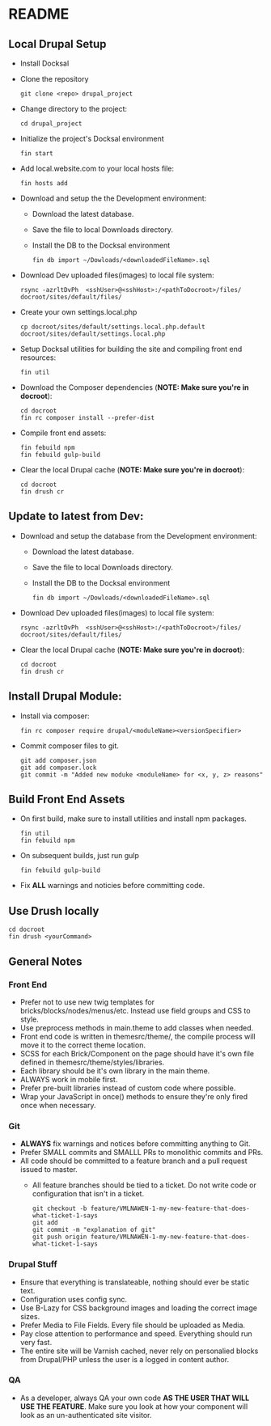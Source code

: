 # README

## Local Drupal Setup
- Install Docksal
- Clone the repository
 
  ```
  git clone <repo> drupal_project
  ```
- Change directory to the project:

  ```
  cd drupal_project
  ```
- Initialize the project's Docksal environment

  ```
  fin start
  ```
  
- Add local.website.com to your local hosts file:

  ```
  fin hosts add
  ```

- Download and setup the the Development environment:
	- Download the latest database.
	- Save the file to local Downloads directory.
	- Install the DB to the Docksal environment
	
	  ```
	  fin db import ~/Dowloads/<downloadedFileName>.sql
	  ``` 

- Download Dev uploaded files(images) to local file system:

  ```
  rsync -azrltDvPh  <sshUser>@<sshHost>:/<pathToDocroot>/files/ docroot/sites/default/files/
  ```

- Create your own settings.local.php

   ```
   cp docroot/sites/default/settings.local.php.default docroot/sites/default/settings.local.php
   ```

- Setup Docksal utilities for building the site and compiling front end resources:

  ```
  fin util
  ```

- Download the Composer dependencies (**NOTE: Make sure you're in docroot**):

  ```
  cd docroot
  fin rc composer install --prefer-dist
  ```
  
- Compile front end assets:

  ```
  fin febuild npm
  fin febuild gulp-build
  ```
  
- Clear the local Drupal cache (**NOTE: Make sure you're in docroot**):

  ```
  cd docroot
  fin drush cr
  ```
  
## Update to latest from Dev:
- Download and setup the database from the Development environment:
	- Download the latest database.
	- Save the file to local Downloads directory.
	- Install the DB to the Docksal environment
	
	  ```
	  fin db import ~/Dowloads/<downloadedFileName>.sql
	  ``` 

- Download Dev uploaded files(images) to local file system:

  ```
  rsync -azrltDvPh  <sshUser>@<sshHost>:/<pathToDocroot>/files/ docroot/sites/default/files/
  ```

- Clear the local Drupal cache (**NOTE: Make sure you're in docroot**):

  ```
  cd docroot
  fin drush cr
  ```

## Install Drupal Module:
- Install via composer:

   ```
   fin rc composer require drupal/<moduleName><versionSpecifier>
   ``` 
- Commit composer files to git.

  ```
  git add composer.json
  git add composer.lock
  git commit -m "Added new moduke <moduleName> for <x, y, z> reasons"
  ```
  
## Build Front End Assets
- On first build, make sure to install utilities and install npm packages.

  ```
  fin util
  fin febuild npm
  ```
  
- On subsequent builds, just run gulp

  ```
  fin febuild gulp-build
  ```

- Fix **ALL** warnings and noticies before committing code.

## Use Drush locally
  ```
  cd docroot
  fin drush <yourCommand>
  ```

## General Notes
### Front End
- Prefer not to use new twig templates for bricks/blocks/nodes/menus/etc. Instead use field groups and CSS to style.
- Use preprocess methods in main.theme to add classes when needed.
- Front end code is written in themesrc/theme/, the compile process will move it to the correct theme location.
- SCSS for each Brick/Component on the page should have it's own file defined in themesrc/theme/styles/libraries.
- Each library should be it's own library in the main theme.
- ALWAYS work in mobile first.
- Prefer pre-built libraries instead of custom code where possible.
- Wrap your JavaScript in once() methods to ensure they're only fired once when necessary.

### Git
- **ALWAYS** fix warnings and notices before committing anything to Git.
- Prefer SMALL commits and SMALLL PRs to monolithic commits and PRs.
- All code should be committed to a feature branch and a pull request issued to master.
	- All feature branches should be tied to a ticket. Do not write code or configuration that isn't in a ticket.

	  ```
	  git checkout -b feature/VMLNAWEN-1-my-new-feature-that-does-what-ticket-1-says
	  git add
	  git commit -m "explanation of git"
	  git push origin feature/VMLNAWEN-1-my-new-feature-that-does-what-ticket-1-says
	  ```
	  
### Drupal Stuff
- Ensure that everything is translateable, nothing should ever be static text.
- Configuration uses config sync.
- Use B-Lazy for CSS background images and loading the correct image sizes.
- Prefer Media to File Fields. Every file should be uploaded as Media.
- Pay close attention to performance and speed. Everything should run very fast.
- The entire site will be Varnish cached, never rely on personalied blocks from Drupal/PHP unless the user is a logged in content author.


### QA
- As a developer, always QA your own code **AS THE USER THAT WILL USE THE FEATURE**. Make sure you look at how your component will look as an un-authenticated site visitor.
